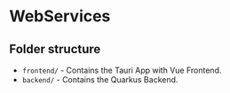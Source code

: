 # WebServices

## Folder structure

- `frontend/` - Contains the Tauri App with Vue Frontend.
- `backend/` - Contains the Quarkus Backend.
